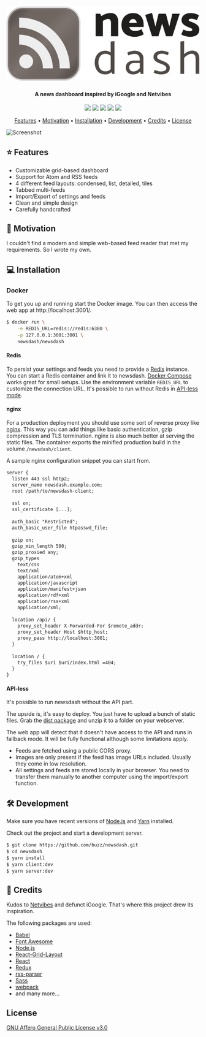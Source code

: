<h1 align="center">
  <a href="https://github.com/buzz/newsdash"><img src="packages/client/src/static/logo-newsdash.svg" alt="newsdash" /></a>
</h1>

<h4 align="center">A news dashboard inspired by iGoogle and Netvibes</h4>

<p align="center">
  <a href="https://github.com/buzz/newsdash/releases/latest"><img src="https://img.shields.io/github/package-json/v/buzz/newsdash?color=%23999"></a> <a href="https://github.com/buzz/newsdash/issues"><img src="https://img.shields.io/github/issues/buzz/newsdash"></a> <a href="#computer-installation"><img src="https://img.shields.io/badge/self-hosted-blue"></a> <a href="https://github.com/buzz/newsdash/issues"><img src="https://img.shields.io/badge/contributions-welcome-brightgreen"></a> <a href="https://www.gnu.org/licenses/agpl-3.0.en.html"><img src="https://img.shields.io/github/license/buzz/newsdash"></a>
</p>

<p align="center">
  <a href="#star-features">Features</a> •
  <a href="#thinking-motivation">Motivation</a> •
  <a href="#computer-installation">Installation</a> •
  <a href="#hammer_and_wrench-development">Development</a> •
  <a href="#love_letter-credits">Credits</a> •
  <a href="#license">License</a>
</p>

![Screenshot](https://i.imgur.com/NGpqacs.gif)

## :star: Features

- Customizable grid-based dashboard
- Support for Atom and RSS feeds
- 4 different feed layouts: condensed, list, detailed, tiles
- Tabbed multi-feeds
- Import/Export of settings and feeds
- Clean and simple design
- Carefully handcrafted

## :thinking: Motivation

I couldn't find a modern and simple web-based feed reader that met my
requirements. So I wrote my own.

## :computer: Installation

### Docker

To get you up and running start the Docker image. You can then access the web
app at http://localhost:3001/.

```bash
$ docker run \
    -e REDIS_URL=redis://redis:6380 \
    -p 127.0.0.1:3001:3001 \
    newsdash/newsdash
```

#### Redis

To persist your settings and feeds you need to provide a
[Redis](http://redis.io) instance. You can start a Redis container and link it
to newsdash. [Docker Compose](https://docs.docker.com/compose/) works great for
small setups. Use the environment variable `REDIS_URL` to customize the
connection URL. It's possible to run without Redis in
[API-less mode](#api-less).

#### nginx

For a production deployment you should use some sort of reverse proxy like
[nginx](https://nginx.org/). This way you can add things like basic
authentication, gzip compression and TLS termination. nginx is also much better
at serving the static files. The container exports the minified production
build in the volume `/newsdash/client`.

A sample nginx configuration snippet you can start from.

```nginx
server {
  listen 443 ssl http2;
  server_name newsdash.example.com;
  root /path/to/newsdash-client;

  ssl on;
  ssl_certificate [...];

  auth_basic "Restricted";
  auth_basic_user_file htpasswd_file;

  gzip on;
  gzip_min_length 500;
  gzip_proxied any;
  gzip_types
    text/css
    text/xml
    application/atom+xml
    application/javascript
    application/manifest+json
    application/rdf+xml
    application/rss+xml
    application/xml;

  location /api/ {
    proxy_set_header X-Forwarded-For $remote_addr;
    proxy_set_header Host $http_host;
    proxy_pass http://localhost:3001;
  }

  location / {
    try_files $uri $uri/index.html =404;
  }
}

```

#### API-less

It's possible to run newsdash without the API part.

The upside is, it's easy to deploy. You just have to upload a bunch of static
files. Grab the
[dist package](https://github.com/buzz/newsdash/releases/latest/download/newsdash-dist.zip)
and unzip it to a folder on your webserver.

The web app will detect that it doesn't have access to the API and runs in
fallback mode. It will be fully functional although some limitations apply.

* Feeds are fetched using a public CORS proxy.
* Images are only present if the feed has image URLs included. Usually they
  come in low resolution.
* All settings and feeds are stored locally in your browser. You need to
  transfer them manually to another computer using the import/export function.

## :hammer_and_wrench: Development

Make sure you have recent versions of [Node.js](https://nodejs.org/) and
[Yarn](https://yarnpkg.com/) installed.

Check out the project and start a development server.

```bash
$ git clone https://github.com/buzz/newsdash.git
$ cd newsdash
$ yarn install
$ yarn client:dev
$ yarn server:dev
```

## :love_letter: Credits

Kudos to [Netvibes](https://www.netvibes.com/) and defunct iGoogle. That's
where this project drew its inspiration.

The following packages are used:

- [Babel](https://babeljs.io/)
- [Font Awesome](https://fontawesome.com/)
- [Node.js](https://nodejs.org/)
- [React-Grid-Layout](https://github.com/STRML/react-grid-layout)
- [React](https://reactjs.org/)
- [Redux](https://redux.js.org/)
- [rss-parser](https://github.com/rbren/rss-parser)
- [Sass](https://sass-lang.com/)
- [webpack](https://webpack.js.org/)
- and many more…

## License

[GNU Affero General Public License v3.0](https://www.gnu.org/licenses/agpl-3.0.en.html)
